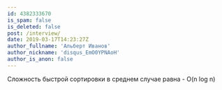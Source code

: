 ```yaml
---
id: 4382333670
is_spam: false
is_deleted: false
post: /interview/
date: 2019-03-17T14:23:27Z
author_fullname: 'Альберт Иванов'
author_nickname: 'disqus_EmO0YPNAoH'
author_is_anon: false
---
```


<p>Сложность быстрой сортировки в среднем случае равна - O(n log n)</p>
